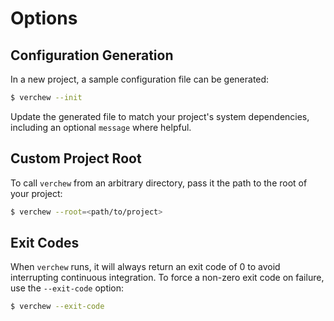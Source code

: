 # Options

## Configuration Generation

In a new project, a sample configuration file can be generated:

```sh
$ verchew --init
```

Update the generated file to match your project's system dependencies, including an optional `message` where helpful.

## Custom Project Root

To call `verchew` from an arbitrary directory, pass it the path to the root of your project:

```sh
$ verchew --root=<path/to/project>
```

## Exit Codes

When `verchew` runs, it will always return an exit code of 0 to avoid interrupting continuous integration. To force a non-zero exit code on failure, use the `--exit-code` option:

```sh
$ verchew --exit-code
```
